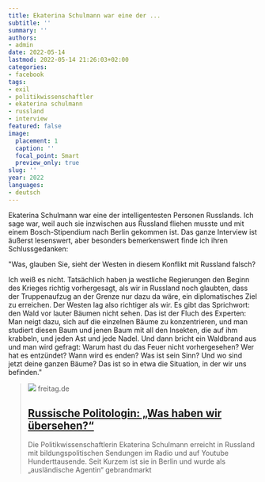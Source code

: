 ```yaml
---
title: Ekaterina Schulmann war eine der ...
subtitle: ''
summary: ''
authors:
- admin
date: 2022-05-14
lastmod: 2022-05-14 21:26:03+02:00
categories:
- facebook
tags:
- exil
- politikwissenschaftler
- ekaterina schulmann
- russland
- interview
featured: false
image:
  placement: 1
  caption: ''
  focal_point: Smart
  preview_only: true
slug: ''
year: 2022
languages:
- deutsch
---
```


Ekaterina Schulmann war eine der intelligentesten Personen Russlands. Ich sage war, weil auch sie inzwischen aus Russland fliehen musste und mit einem Bosch-Stipendium nach Berlin gekommen ist. Das ganze Interview ist äußerst lesenswert, aber  besonders bemerkenswert finde ich ihren Schlussgedanken:

"Was, glauben Sie, sieht der Westen in diesem Konflikt mit Russland falsch?

Ich weiß es nicht. Tatsächlich haben ja westliche Regierungen den Beginn des Krieges richtig vorhergesagt, als wir in Russland noch glaubten, dass der Truppenaufzug an der Grenze nur dazu da wäre, ein diplomatisches Ziel zu erreichen. Der Westen lag also richtiger als wir. Es gibt das Sprichwort: den Wald vor lauter Bäumen nicht sehen. Das ist der Fluch des Experten: Man neigt dazu, sich auf die einzelnen Bäume zu konzentrieren, und man studiert diesen Baum und jenen Baum mit all den Insekten, die auf ihm krabbeln, und jeden Ast und jede Nadel. Und dann bricht ein Waldbrand aus und man wird gefragt: Warum hast du das Feuer nicht vorhergesehen? Wer hat es entzündet? Wann wird es enden? Was ist sein Sinn? Und wo sind jetzt deine ganzen Bäume? Das ist so in etwa die Situation, in der wir uns befinden."
> [![](https://www.freitag.de/autoren/der-freitag/was-haben-wir-uebersehen-russische-politologin-ekaterina-schulmann-im-interview/@@images/social_image)](https://www.freitag.de/autoren/der-freitag/was-haben-wir-uebersehen-russische-politologin-ekaterina-schulmann-im-interview)
> freitag.de
> ## [Russische Politologin: „Was haben wir übersehen?“](https://www.freitag.de/autoren/der-freitag/was-haben-wir-uebersehen-russische-politologin-ekaterina-schulmann-im-interview)
>
>Die Politikwissenschaftlerin Ekaterina Schulmann erreicht in Russland mit bildungspolitischen Sendungen im Radio und auf Youtube Hunderttausende. Seit Kurzem ist sie in Berlin und wurde als „ausländische Agentin“ gebrandmarkt